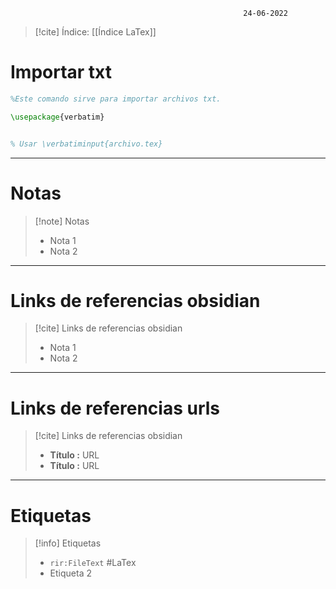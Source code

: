 														24-06-2022

>[!cite] Índice: [[Índice LaTex]]

# Importar txt

```Latex
%Este comando sirve para importar archivos txt.

\usepackage{verbatim}


% Usar \verbatiminput{archivo.tex}


```

--------------------------------------------------

# Notas
> [!note]  Notas
> - Nota 1
> - Nota 2

--------------------------------------------------

# Links de referencias obsidian

> [!cite]  Links de referencias obsidian
> - Nota 1
> - Nota 2

--------------------------------------------------

# Links de referencias urls

> [!cite]  Links de referencias obsidian
> - __Título :__ URL
> - __Título :__ URL

--------------------------------------------------

# Etiquetas
> [!info] Etiquetas
> - `rir:FileText` #LaTex
> - Etiqueta 2